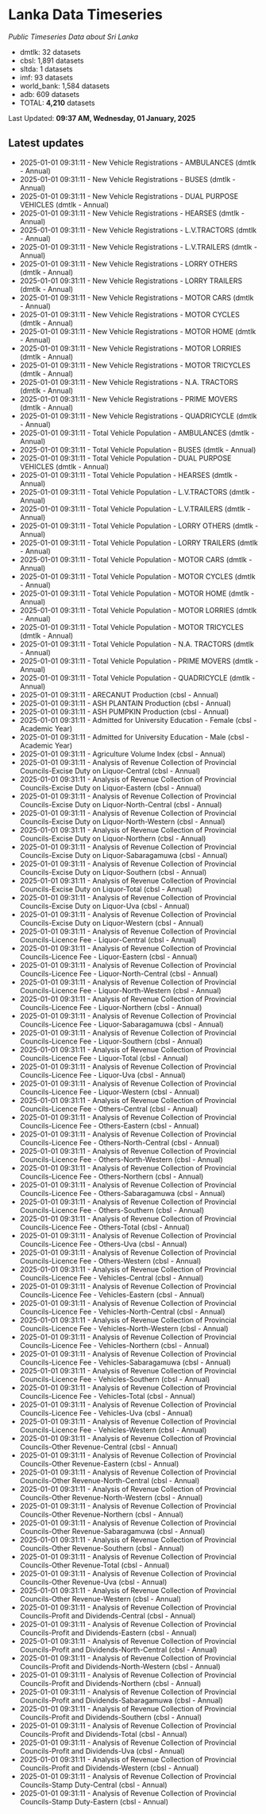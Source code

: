 # Lanka Data Timeseries
*Public Timeseries Data about Sri Lanka*

* dmtlk: 32 datasets
* cbsl: 1,891 datasets
* sltda: 1 datasets
* imf: 93 datasets
* world_bank: 1,584 datasets
* adb: 609 datasets
* TOTAL: **4,210** datasets

Last Updated: **09:37 AM, Wednesday, 01 January, 2025**

## Latest updates

* 2025-01-01 09:31:11 - New Vehicle Registrations - AMBULANCES (dmtlk - Annual)
* 2025-01-01 09:31:11 - New Vehicle Registrations - BUSES (dmtlk - Annual)
* 2025-01-01 09:31:11 - New Vehicle Registrations - DUAL PURPOSE VEHICLES (dmtlk - Annual)
* 2025-01-01 09:31:11 - New Vehicle Registrations - HEARSES (dmtlk - Annual)
* 2025-01-01 09:31:11 - New Vehicle Registrations - L.V.TRACTORS (dmtlk - Annual)
* 2025-01-01 09:31:11 - New Vehicle Registrations - L.V.TRAILERS (dmtlk - Annual)
* 2025-01-01 09:31:11 - New Vehicle Registrations - LORRY OTHERS (dmtlk - Annual)
* 2025-01-01 09:31:11 - New Vehicle Registrations - LORRY TRAILERS (dmtlk - Annual)
* 2025-01-01 09:31:11 - New Vehicle Registrations - MOTOR CARS (dmtlk - Annual)
* 2025-01-01 09:31:11 - New Vehicle Registrations - MOTOR CYCLES (dmtlk - Annual)
* 2025-01-01 09:31:11 - New Vehicle Registrations - MOTOR HOME (dmtlk - Annual)
* 2025-01-01 09:31:11 - New Vehicle Registrations - MOTOR LORRIES (dmtlk - Annual)
* 2025-01-01 09:31:11 - New Vehicle Registrations - MOTOR TRICYCLES (dmtlk - Annual)
* 2025-01-01 09:31:11 - New Vehicle Registrations - N.A. TRACTORS (dmtlk - Annual)
* 2025-01-01 09:31:11 - New Vehicle Registrations - PRIME MOVERS (dmtlk - Annual)
* 2025-01-01 09:31:11 - New Vehicle Registrations - QUADRICYCLE (dmtlk - Annual)
* 2025-01-01 09:31:11 - Total Vehicle Population - AMBULANCES (dmtlk - Annual)
* 2025-01-01 09:31:11 - Total Vehicle Population - BUSES (dmtlk - Annual)
* 2025-01-01 09:31:11 - Total Vehicle Population - DUAL PURPOSE VEHICLES (dmtlk - Annual)
* 2025-01-01 09:31:11 - Total Vehicle Population - HEARSES (dmtlk - Annual)
* 2025-01-01 09:31:11 - Total Vehicle Population - L.V.TRACTORS (dmtlk - Annual)
* 2025-01-01 09:31:11 - Total Vehicle Population - L.V.TRAILERS (dmtlk - Annual)
* 2025-01-01 09:31:11 - Total Vehicle Population - LORRY OTHERS (dmtlk - Annual)
* 2025-01-01 09:31:11 - Total Vehicle Population - LORRY TRAILERS (dmtlk - Annual)
* 2025-01-01 09:31:11 - Total Vehicle Population - MOTOR CARS (dmtlk - Annual)
* 2025-01-01 09:31:11 - Total Vehicle Population - MOTOR CYCLES (dmtlk - Annual)
* 2025-01-01 09:31:11 - Total Vehicle Population - MOTOR HOME (dmtlk - Annual)
* 2025-01-01 09:31:11 - Total Vehicle Population - MOTOR LORRIES (dmtlk - Annual)
* 2025-01-01 09:31:11 - Total Vehicle Population - MOTOR TRICYCLES (dmtlk - Annual)
* 2025-01-01 09:31:11 - Total Vehicle Population - N.A. TRACTORS (dmtlk - Annual)
* 2025-01-01 09:31:11 - Total Vehicle Population - PRIME MOVERS (dmtlk - Annual)
* 2025-01-01 09:31:11 - Total Vehicle Population - QUADRICYCLE (dmtlk - Annual)
* 2025-01-01 09:31:11 - ARECANUT Production (cbsl - Annual)
* 2025-01-01 09:31:11 - ASH PLANTAIN Production (cbsl - Annual)
* 2025-01-01 09:31:11 - ASH PUMPKIN Production (cbsl - Annual)
* 2025-01-01 09:31:11 - Admitted for University Education - Female (cbsl - Academic Year)
* 2025-01-01 09:31:11 - Admitted for University Education - Male (cbsl - Academic Year)
* 2025-01-01 09:31:11 - Agriculture Volume Index (cbsl - Annual)
* 2025-01-01 09:31:11 - Analysis of Revenue Collection of Provincial Councils-Excise Duty on Liquor-Central (cbsl - Annual)
* 2025-01-01 09:31:11 - Analysis of Revenue Collection of Provincial Councils-Excise Duty on Liquor-Eastern (cbsl - Annual)
* 2025-01-01 09:31:11 - Analysis of Revenue Collection of Provincial Councils-Excise Duty on Liquor-North-Central (cbsl - Annual)
* 2025-01-01 09:31:11 - Analysis of Revenue Collection of Provincial Councils-Excise Duty on Liquor-North-Western (cbsl - Annual)
* 2025-01-01 09:31:11 - Analysis of Revenue Collection of Provincial Councils-Excise Duty on Liquor-Northern (cbsl - Annual)
* 2025-01-01 09:31:11 - Analysis of Revenue Collection of Provincial Councils-Excise Duty on Liquor-Sabaragamuwa (cbsl - Annual)
* 2025-01-01 09:31:11 - Analysis of Revenue Collection of Provincial Councils-Excise Duty on Liquor-Southern (cbsl - Annual)
* 2025-01-01 09:31:11 - Analysis of Revenue Collection of Provincial Councils-Excise Duty on Liquor-Total (cbsl - Annual)
* 2025-01-01 09:31:11 - Analysis of Revenue Collection of Provincial Councils-Excise Duty on Liquor-Uva (cbsl - Annual)
* 2025-01-01 09:31:11 - Analysis of Revenue Collection of Provincial Councils-Excise Duty on Liquor-Western (cbsl - Annual)
* 2025-01-01 09:31:11 - Analysis of Revenue Collection of Provincial Councils-Licence Fee - Liquor-Central (cbsl - Annual)
* 2025-01-01 09:31:11 - Analysis of Revenue Collection of Provincial Councils-Licence Fee - Liquor-Eastern (cbsl - Annual)
* 2025-01-01 09:31:11 - Analysis of Revenue Collection of Provincial Councils-Licence Fee - Liquor-North-Central (cbsl - Annual)
* 2025-01-01 09:31:11 - Analysis of Revenue Collection of Provincial Councils-Licence Fee - Liquor-North-Western (cbsl - Annual)
* 2025-01-01 09:31:11 - Analysis of Revenue Collection of Provincial Councils-Licence Fee - Liquor-Northern (cbsl - Annual)
* 2025-01-01 09:31:11 - Analysis of Revenue Collection of Provincial Councils-Licence Fee - Liquor-Sabaragamuwa (cbsl - Annual)
* 2025-01-01 09:31:11 - Analysis of Revenue Collection of Provincial Councils-Licence Fee - Liquor-Southern (cbsl - Annual)
* 2025-01-01 09:31:11 - Analysis of Revenue Collection of Provincial Councils-Licence Fee - Liquor-Total (cbsl - Annual)
* 2025-01-01 09:31:11 - Analysis of Revenue Collection of Provincial Councils-Licence Fee - Liquor-Uva (cbsl - Annual)
* 2025-01-01 09:31:11 - Analysis of Revenue Collection of Provincial Councils-Licence Fee - Liquor-Western (cbsl - Annual)
* 2025-01-01 09:31:11 - Analysis of Revenue Collection of Provincial Councils-Licence Fee - Others-Central (cbsl - Annual)
* 2025-01-01 09:31:11 - Analysis of Revenue Collection of Provincial Councils-Licence Fee - Others-Eastern (cbsl - Annual)
* 2025-01-01 09:31:11 - Analysis of Revenue Collection of Provincial Councils-Licence Fee - Others-North-Central (cbsl - Annual)
* 2025-01-01 09:31:11 - Analysis of Revenue Collection of Provincial Councils-Licence Fee - Others-North-Western (cbsl - Annual)
* 2025-01-01 09:31:11 - Analysis of Revenue Collection of Provincial Councils-Licence Fee - Others-Northern (cbsl - Annual)
* 2025-01-01 09:31:11 - Analysis of Revenue Collection of Provincial Councils-Licence Fee - Others-Sabaragamuwa (cbsl - Annual)
* 2025-01-01 09:31:11 - Analysis of Revenue Collection of Provincial Councils-Licence Fee - Others-Southern (cbsl - Annual)
* 2025-01-01 09:31:11 - Analysis of Revenue Collection of Provincial Councils-Licence Fee - Others-Total (cbsl - Annual)
* 2025-01-01 09:31:11 - Analysis of Revenue Collection of Provincial Councils-Licence Fee - Others-Uva (cbsl - Annual)
* 2025-01-01 09:31:11 - Analysis of Revenue Collection of Provincial Councils-Licence Fee - Others-Western (cbsl - Annual)
* 2025-01-01 09:31:11 - Analysis of Revenue Collection of Provincial Councils-Licence Fee - Vehicles-Central (cbsl - Annual)
* 2025-01-01 09:31:11 - Analysis of Revenue Collection of Provincial Councils-Licence Fee - Vehicles-Eastern (cbsl - Annual)
* 2025-01-01 09:31:11 - Analysis of Revenue Collection of Provincial Councils-Licence Fee - Vehicles-North-Central (cbsl - Annual)
* 2025-01-01 09:31:11 - Analysis of Revenue Collection of Provincial Councils-Licence Fee - Vehicles-North-Western (cbsl - Annual)
* 2025-01-01 09:31:11 - Analysis of Revenue Collection of Provincial Councils-Licence Fee - Vehicles-Northern (cbsl - Annual)
* 2025-01-01 09:31:11 - Analysis of Revenue Collection of Provincial Councils-Licence Fee - Vehicles-Sabaragamuwa (cbsl - Annual)
* 2025-01-01 09:31:11 - Analysis of Revenue Collection of Provincial Councils-Licence Fee - Vehicles-Southern (cbsl - Annual)
* 2025-01-01 09:31:11 - Analysis of Revenue Collection of Provincial Councils-Licence Fee - Vehicles-Total (cbsl - Annual)
* 2025-01-01 09:31:11 - Analysis of Revenue Collection of Provincial Councils-Licence Fee - Vehicles-Uva (cbsl - Annual)
* 2025-01-01 09:31:11 - Analysis of Revenue Collection of Provincial Councils-Licence Fee - Vehicles-Western (cbsl - Annual)
* 2025-01-01 09:31:11 - Analysis of Revenue Collection of Provincial Councils-Other Revenue-Central (cbsl - Annual)
* 2025-01-01 09:31:11 - Analysis of Revenue Collection of Provincial Councils-Other Revenue-Eastern (cbsl - Annual)
* 2025-01-01 09:31:11 - Analysis of Revenue Collection of Provincial Councils-Other Revenue-North-Central (cbsl - Annual)
* 2025-01-01 09:31:11 - Analysis of Revenue Collection of Provincial Councils-Other Revenue-North-Western (cbsl - Annual)
* 2025-01-01 09:31:11 - Analysis of Revenue Collection of Provincial Councils-Other Revenue-Northern (cbsl - Annual)
* 2025-01-01 09:31:11 - Analysis of Revenue Collection of Provincial Councils-Other Revenue-Sabaragamuwa (cbsl - Annual)
* 2025-01-01 09:31:11 - Analysis of Revenue Collection of Provincial Councils-Other Revenue-Southern (cbsl - Annual)
* 2025-01-01 09:31:11 - Analysis of Revenue Collection of Provincial Councils-Other Revenue-Total (cbsl - Annual)
* 2025-01-01 09:31:11 - Analysis of Revenue Collection of Provincial Councils-Other Revenue-Uva (cbsl - Annual)
* 2025-01-01 09:31:11 - Analysis of Revenue Collection of Provincial Councils-Other Revenue-Western (cbsl - Annual)
* 2025-01-01 09:31:11 - Analysis of Revenue Collection of Provincial Councils-Profit and Dividends-Central (cbsl - Annual)
* 2025-01-01 09:31:11 - Analysis of Revenue Collection of Provincial Councils-Profit and Dividends-Eastern (cbsl - Annual)
* 2025-01-01 09:31:11 - Analysis of Revenue Collection of Provincial Councils-Profit and Dividends-North-Central (cbsl - Annual)
* 2025-01-01 09:31:11 - Analysis of Revenue Collection of Provincial Councils-Profit and Dividends-North-Western (cbsl - Annual)
* 2025-01-01 09:31:11 - Analysis of Revenue Collection of Provincial Councils-Profit and Dividends-Northern (cbsl - Annual)
* 2025-01-01 09:31:11 - Analysis of Revenue Collection of Provincial Councils-Profit and Dividends-Sabaragamuwa (cbsl - Annual)
* 2025-01-01 09:31:11 - Analysis of Revenue Collection of Provincial Councils-Profit and Dividends-Southern (cbsl - Annual)
* 2025-01-01 09:31:11 - Analysis of Revenue Collection of Provincial Councils-Profit and Dividends-Total (cbsl - Annual)
* 2025-01-01 09:31:11 - Analysis of Revenue Collection of Provincial Councils-Profit and Dividends-Uva (cbsl - Annual)
* 2025-01-01 09:31:11 - Analysis of Revenue Collection of Provincial Councils-Profit and Dividends-Western (cbsl - Annual)
* 2025-01-01 09:31:11 - Analysis of Revenue Collection of Provincial Councils-Stamp Duty-Central (cbsl - Annual)
* 2025-01-01 09:31:11 - Analysis of Revenue Collection of Provincial Councils-Stamp Duty-Eastern (cbsl - Annual)